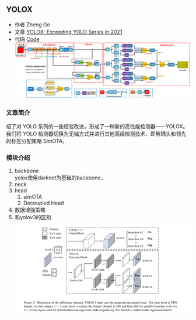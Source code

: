 ## YOLOX
- 作者 Zheng Ge
- 文章 [YOLOX: Exceeding YOLO Series in 2021](./paper/YOLOX.pdf)
- 代码 [Code](https://github.com/Megvii-BaseDetection/YOLOX)  
![image](./images/yolox/yolox_module.png)  
### 文章简介  
绍了对 YOLO 系列的一些经验改进，形成了一种新的高性能检测器——YOLOX。 我们将 YOLO 检测器切换为无锚方式并进行其他高级检测技术，即解耦头和领先的标签分配策略 SimOTA，
### 模块介绍
1. backbone  
 yolox使用darknet为基础的backbone，
2. neck
3. head
   1. simOTA
   2. Decoupled Head
4. 数据增强策略
5. 和yolov3的区别  
![image](./images/yolox/yolox_vs_yolov3.png)

